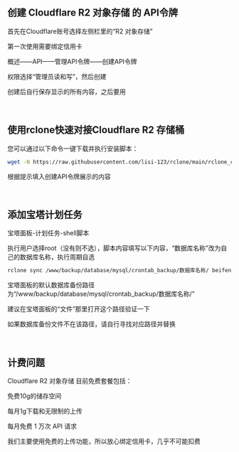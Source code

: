 ## 创建 Cloudflare R2 对象存储 的 API令牌

首先在Cloudflare账号选择左侧栏里的“R2 对象存储”

第一次使用需要绑定信用卡

概述——API——管理API令牌——创建API令牌

权限选择“管理员读和写”，然后创建

创建后自行保存显示的所有内容，之后要用

<br>

## 使用rclone快速对接Cloudflare R2 存储桶

您可以通过以下命令一键下载并执行安装脚本：

```bash
wget -N https://raw.githubusercontent.com/lisi-123/rclone/main/rclone_cloudflare.sh && bash ./rclone_cloudflare.sh

```
根据提示填入创建API令牌展示的内容

<br>

## 添加宝塔计划任务

宝塔面板-计划任务-shell脚本

执行用户选择root（没有则不选），脚本内容填写以下内容，“数据库名称”改为自己的数据库名称，执行周期自选

```bash
rclone sync /www/backup/database/mysql/crontab_backup/数据库名称/ beifen:/backup --progress
```

宝塔面板的默认数据库备份路径为“/www/backup/database/mysql/crontab_backup/数据库名称/”

建议在宝塔面板的“文件”那里打开这个路径验证一下

如果数据库备份文件不在该路径，请自行寻找对应路径并替换

<br>

## 计费问题

Cloudflare R2 对象存储 目前免费套餐包括：

免费10g的储存空间

每月1g下载和无限制的上传

每月免费 1 万次 API 请求


我们主要使用免费的上传功能，所以放心绑定信用卡，几乎不可能扣费

<br>



